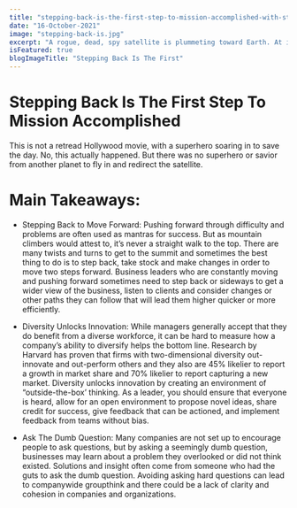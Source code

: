 ```yaml
---
title: "stepping-back-is-the-first-step-to-mission-accomplished-with-stephanie-hill-evp-at-lockheed-martin"
date: "16-October-2021"
image: "stepping-back-is.jpg"
excerpt: "A rogue, dead, spy satellite is plummeting toward Earth. At impact, it will cause devastation — a toxic spill could cover an area the size of two football fields. This satellite has to be taken out."
isFeatured: true
blogImageTitle: "Stepping Back Is The First"
---
```


# Stepping Back Is The First Step To Mission Accomplished

This is not a retread Hollywood movie, with a superhero soaring in to save the day. No, this actually happened. But there was no superhero or savior from another planet to fly in and redirect the satellite.

# Main Takeaways:

- Stepping Back to Move Forward: Pushing forward through difficulty and problems are often used as mantras for success. But as mountain climbers would attest to, it’s never a straight walk to the top. There are many twists and turns to get to the summit and sometimes the best thing to do is to step back, take stock and make changes in order to move two steps forward. Business leaders who are constantly moving and pushing forward sometimes need to step back or sideways to get a wider view of the business, listen to clients and consider changes or other paths they can follow that will lead them higher quicker or more efficiently.

- Diversity Unlocks Innovation: While managers generally accept that they do benefit from a diverse workforce, it can be hard to measure how a company’s ability to diversify helps the bottom line. Research by Harvard has proven that firms with two-dimensional diversity out-innovate and out-perform others and they also are 45% likelier to report a growth in market share and 70% likelier to report capturing a new market. Diversity unlocks innovation by creating an environment of “outside-the-box’ thinking. As a leader, you should ensure that everyone is heard, allow for an open environment to propose novel ideas, share credit for success, give feedback that can be actioned, and implement feedback from teams without bias.

- Ask The Dumb Question: Many companies are not set up to encourage people to ask questions, but by asking a seemingly dumb question, businesses may learn about a problem they overlooked or did not think existed. Solutions and insight often come from someone who had the guts to ask the dumb question. Avoiding asking hard questions can lead to companywide groupthink and there could be a lack of clarity and cohesion in companies and organizations.
